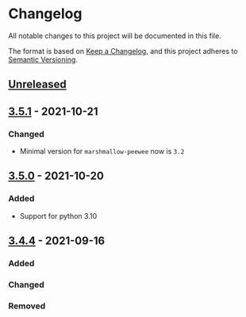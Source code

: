 # Changelog
All notable changes to this project will be documented in this file.

The format is based on [Keep a Changelog](https://keepachangelog.com/en/1.0.0/),
and this project adheres to [Semantic Versioning](https://semver.org/spec/v2.0.0.html).

## [Unreleased]

## [3.5.1] - 2021-10-21
### Changed
* Minimal version for `marshmallow-peewee` now is `3.2`

## [3.5.0] - 2021-10-20
### Added
- Support for python 3.10

## [3.4.4] - 2021-09-16
### Added

### Changed

### Removed


[Unreleased]: https://github.com/klen/muffin-rest/compare/3.5.1...HEAD
[3.5.1]: https://github.com/klen/muffin-rest/compare/3.5.0...3.5.1
[3.5.0]: https://github.com/klen/muffin-rest/compare/3.4.4...3.5.0
[3.4.4]: https://github.com/klen/muffin-rest/compare/0.1.0...3.4.4
[0.1.0]: https://github.com/klen/aio-apiclient/releases/tag/0.1.0

